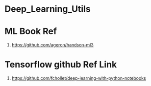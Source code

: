 # Deep_Learning_Utils

# ML Book Ref
1. https://github.com/ageron/handson-ml3


# Tensorflow github Ref Link
1. https://github.com/fchollet/deep-learning-with-python-notebooks

